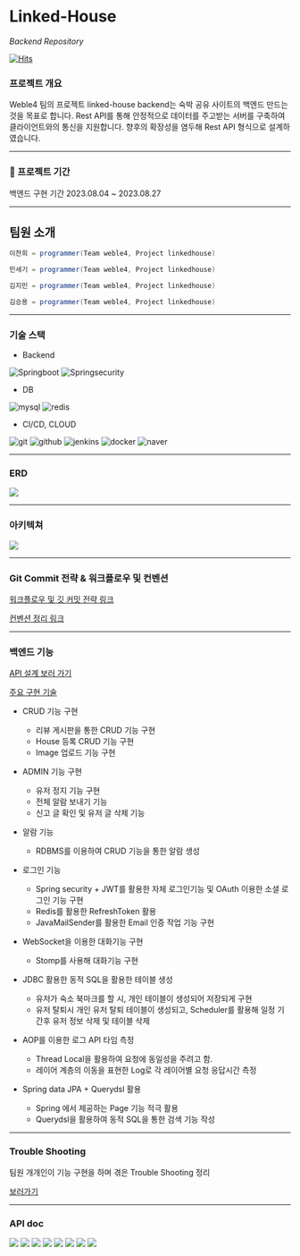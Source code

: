 # Linked-House
*Backend Repository*

[![Hits](https://hits.seeyoufarm.com/api/count/incr/badge.svg?url=https%3A%2F%2Fgithub.com%2Fweble4%2Flinked-house-backend&count_bg=%2379C83D&title_bg=%23555555&icon=&icon_color=%23E7E7E7&title=hits&edge_flat=false)](https://hits.seeyoufarm.com)

### 프로젝트 개요
Weble4 팀의 프로젝트 linked-house backend는 숙박 공유 사이트의 백엔드 만드는 것을 목표로 합니다.
Rest API를 통해 안정적으로 데이터를 주고받는 서버를 구축하여 클라이언트와의 통신을 지원합니다.
향후의 확장성을 염두해 Rest API 형식으로 설계하였습니다.
* * *

### **📅** 프로젝트 기간

백엔드 구현 기간 
2023.08.04 ~ 2023.08.27

* * *

## 팀원 소개

```java
이찬희 = programmer(Team weble4, Project linkedhouse)
```

```java
민세기 = programmer(Team weble4, Project linkedhouse)
```

```java
김지민 = programmer(Team weble4, Project linkedhouse)
```

```java
김승용 = programmer(Team weble4, Project linkedhouse)
```

* * *

### 기술 스택
- Backend

<img alt="Springboot" src ="https://img.shields.io/badge/Spring boot-6DB33F.svg?&style=for-the-badge&logo=Springboot&logoColor=white"/>
<img alt="Springsecurity" src ="https://img.shields.io/badge/Spring security-6DB33F.svg?&style=for-the-badge&logo=Springsecurity&logoColor=white"/>

- DB

<img alt="mysql" src ="https://img.shields.io/badge/mysql-61DAFB.svg?&style=for-the-badge&logo=mysql&logoColor=black"/>
<img alt="redis" src ="https://img.shields.io/badge/redis-DC382D.svg?&style=for-the-badge&logo=redis&logoColor=black"/>

- CI/CD, CLOUD

<img alt="git" src ="https://img.shields.io/badge/git-F05032.svg?&style=for-the-badge&logo=git&logoColor=black"/>
<img alt="github" src ="https://img.shields.io/badge/github-181717.svg?&style=for-the-badge&logo=github&logoColor=white"/>
<img alt="jenkins" src ="https://img.shields.io/badge/jenkins-D24939.svg?&style=for-the-badge&logo=jenkins&logoColor=white"/>
<img alt="docker" src ="https://img.shields.io/badge/docker-2496ED.svg?&style=for-the-badge&logo=docker&logoColor=white"/>
<img alt="naver" src ="https://img.shields.io/badge/naver cloud-03C75A.svg?&style=for-the-badge&logo=naver&logoColor=white"/>

* * *
### ERD

<image src="images/erd.png"></image>

* * *
### 아키텍쳐

<image src="images/architecture.png"></image>

* * *

### Git Commit 전략 & 워크플로우 및 컨벤션

[워크플로우 및 깃 커밋 전략 링크](https://www.notion.so/754a694747884d369ee42da947ae089b?pvs=4)  

[컨벤션 정리 링크](https://www.notion.so/f645a6ae98ae46d08fdcaa8c4a10dacf?pvs=4)

* * *

### 백엔드 기능

[API 설계 보러 가기](https://www.notion.so/ac03553cb84c440094aef63933d1e277?v=60034cdb041543cfb107d9b6a7a5c120&pvs=4)

[주요 구현 기술](https://www.notion.so/2f29c7648cd049f6aced89b8f6698cf3?pvs=4)

- CRUD 기능 구현
  - 리뷰 게시판을 통한 CRUD 기능 구현
  - House 등록 CRUD 기능 구현
  - Image 업로드 기능 구현


- ADMIN 기능 구현
  - 유저 정지 기능 구현 
  - 전체 알람 보내기 기능
  - 신고 글 확인 및 유저 글 삭제 기능


- 알람 기능
  - RDBMS를 이용하여 CRUD 기능을 통한 알람 생성


-  로그인 기능
   - Spring security + JWT를 활용한 자체 로그인기능 및 OAuth 이용한 소셜 로그인 기능 구현
   - Redis를 활용한 RefreshToken 활용
   - JavaMailSender를 활용한 Email 인증 작업 기능 구현


- WebSocket을 이용한 대화기능 구현
  - Stomp를 사용해 대화기능 구현


- JDBC 활용한 동적 SQL을 활용한 테이블 생성
  - 유저가 숙소 북마크를 할 시, 개인 테이블이 생성되어 저장되게 구현
  - 유저 탈퇴시 개인 유저 탈퇴 테이블이 생성되고, Scheduler를 활용해 일정 기간후 유저 정보 삭제 및 테이블 삭제


- AOP를 이용한 로그 API 타임 측정
  - Thread Local을 활용하여 요청에 동일성을 주려고 함.
  - 레이어 계층의 이동을 표현한 Log로 각 레이어별 요청 응답시간 측정


- Spring data JPA + Querydsl 활용
  - Spring 에서 제공하는 Page 기능 적극 활용
  - Querydsl을 활용하여 동적 SQL을 통한 검색 기능 작성

* * *
### Trouble Shooting

팀원 개개인이 기능 구현을 하며 겪은 Trouble Shooting 정리

[보러가기](https://www.notion.so/Trouble-Shooting-eb252aeeb0fa4498993ce97d22a4a34b?pvs=4)

* * *

### API doc

<image src="images/actu.png"></image>
<image src="images/customer0.png"></image>
<image src="images/customer1.png"></image>
<image src="images/reser0.png"></image>
<image src="images/reser1.png"></image>
<image src="images/reser2.png"></image>
<image src="images/review.png"></image>
<image src="images/admin0.png"/></image>